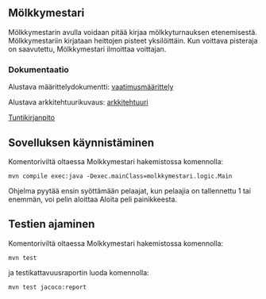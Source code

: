 ## Mölkkymestari

Mölkkymestarin avulla voidaan pitää kirjaa mölkkyturnauksen etenemisestä. Mölkkymestariin kirjataan heittojen pisteet yksilöittäin. Kun voittava pisteraja on saavutettu, Mölkkymestari ilmoittaa voittajan.

### Dokumentaatio

Alustava määrittelydokumentti: [vaatimusmäärittely](https://github.com/palovpet/ot-harjoitustyo/blob/master/dokumentaatio/vaatimusmaarittely.md)

Alustava arkkitehtuurikuvaus: [arkkitehtuuri](https://github.com/palovpet/ot-harjoitustyo/blob/master/dokumentaatio/arkkitehtuuri.md)

[Tuntikirjanpito](https://github.com/palovpet/ot-harjoitustyo/blob/master/dokumentaatio/tuntikirjanpito.md)

## Sovelluksen käynnistäminen

Komentoriviltä oltaessa Molkkymestari hakemistossa komennolla: 
```
mvn compile exec:java -Dexec.mainClass=molkkymestari.logic.Main
```

Ohjelma pyytää ensin syöttämään pelaajat, kun pelaajia on tallennettu 1 tai enemmän, voi pelin aloittaa Aloita peli painikkeesta.

## Testien ajaminen

Komentoriviltä oltaessa Molkkymestari hakemistossa komennolla: 
```
mvn test
```

ja testikattavuusraportin luoda komennolla: 
```
mvn test jacoco:report
```

